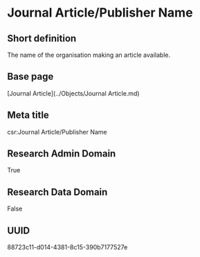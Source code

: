 # Journal Article/Publisher Name
## Short definition
The name of the organisation making an article available.
## Base page
[Journal Article](../Objects/Journal Article.md)
## Meta title
csr:Journal Article/Publisher Name
## Research Admin Domain
True
## Research Data Domain
False
## UUID
88723c11-d014-4381-8c15-390b7177527e

